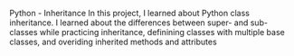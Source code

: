 Python - Inheritance
In this project, I learned about Python class inheritance. I learned about the differences between super- and sub-classes while practicing inheritance, definining classes with multiple base classes, and overiding inherited methods and attributes
